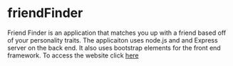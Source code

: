 # friendFinder
Friend Finder is an application that matches you up with a friend based off of your personality traits. The applicaiton uses node.js and and Express server on the back end. It also uses bootstrap elements for the front end framework.
To access the website click [here](https://infinite-cove-46314.herokuapp.com/)


